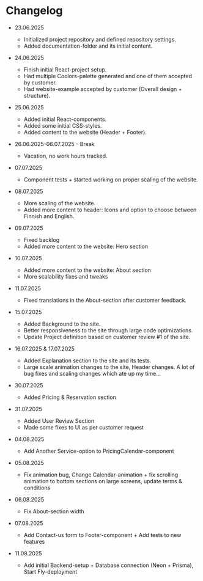 # Changelog

- 23.06.2025
    - Initialized project repository and defined repository settings.
    - Added documentation-folder and its initial content.
- 24.06.2025
    - Finish initial React-project setup.
    - Had multiple Coolors-palette generated and one of them accepted by customer.
    - Had website-example accepted by customer (Overall design + structure).
- 25.06.2025
    - Added initial React-components.
    - Added some initial CSS-styles.
    - Added content to the website (Header + Footer).

- 26.06.2025-06.07.2025 - Break
    - Vacation, no work hours tracked.

- 07.07.2025
    - Component tests + started working on proper scaling of the website.
- 08.07.2025
    - More scaling of the website.
    - Added more content to header: Icons and option to choose between Finnish and English.
- 09.07.2025
    - Fixed backlog
    - Added more content to the website: Hero section
- 10.07.2025
    - Added more content to the website: About section
    - More scalability fixes and tweaks
- 11.07.2025
    - Fixed translations in the About-section after customer feedback.
- 15.07.2025
    - Added Background to the site.
    - Better responsiveness to the site through large code optimizations.
    - Update Project definition based on customer review #1 of the site.
- 16.07.2025 & 17.07.2025
    - Added Explanation section to the site and its tests.
    - Large scale animation changes to the site, Header changes. A lot of bug fixes and scaling changes which ate up my time...
- 30.07.2025
    - Added Pricing & Reservation section
- 31.07.2025
    - Added User Review Section
    - Made some fixes to UI as per customer request
- 04.08.2025
    - Add Another Service-option to PricingCalendar-component
- 05.08.2025
    - Fix animation bug, Change Calendar-animation + fix scrolling animation to bottom sections on large screens, update terms & conditions
- 06.08.2025
    - Fix About-section width
- 07.08.2025
    - Add Contact-us form to Footer-component + Add tests to new features
- 11.08.2025
    - Add initial Backend-setup + Database connection (Neon + Prisma), Start Fly-deployment